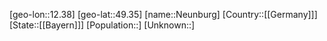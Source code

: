 ﻿---
location: [49.35,12.38]
type: City
tags:
- geo/City


SpocWebEntityId: 32843
isDeleted: false
confidential: public

---
[geo-lon::12.38]
[geo-lat::49.35]
[name::Neunburg]
[Country::[[Germany]]]
[State::[[Bayern]]]
[Population::]
[Unknown::]


